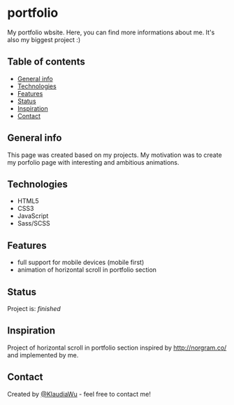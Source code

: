 # portfolio
My portfolio wbsite. Here, you can find more informations about me. It's also my biggest project :)

## Table of contents
* [General info](#general-info)
* [Technologies](#technologies)
* [Features](#features)
* [Status](#status)
* [Inspiration](#inspiration)
* [Contact](#contact)

## General info
This page was created based on my projects. My motivation was to create my porfolio page with interesting and ambitious animations.

## Technologies
* HTML5
* CSS3
* JavaScript
* Sass/SCSS

## Features
* full support for mobile devices (mobile first)
* animation of horizontal scroll in portfolio section

## Status
Project is:  _finished_

## Inspiration
Project of horizontal scroll in portfolio section inspired by http://norgram.co/ and implemented by me. 

## Contact
Created by [@KlaudiaWu](https://www.klaudiawojciak.pl/) - feel free to contact me!
